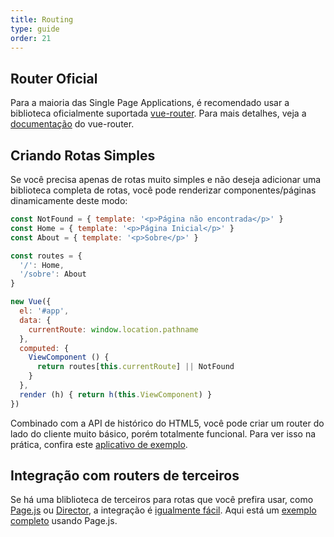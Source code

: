 ```yaml
---
title: Routing
type: guide
order: 21
---
```


## Router Oficial

Para a maioria das Single Page Applications, é recomendado usar a biblioteca oficialmente suportada [vue-router](https://github.com/vuejs/vue-router). Para mais detalhes, veja a [documentação](https://router.vuejs.org/) do vue-router.

## Criando Rotas Simples

Se você precisa apenas de rotas muito simples e não deseja adicionar uma biblioteca completa de rotas, você pode renderizar componentes/páginas dinamicamente deste modo:

``` js
const NotFound = { template: '<p>Página não encontrada</p>' }
const Home = { template: '<p>Página Inicial</p>' }
const About = { template: '<p>Sobre</p>' }

const routes = {
  '/': Home,
  '/sobre': About
}

new Vue({
  el: '#app',
  data: {
    currentRoute: window.location.pathname
  },
  computed: {
    ViewComponent () {
      return routes[this.currentRoute] || NotFound
    }
  },
  render (h) { return h(this.ViewComponent) }
})
```

Combinado com a API de histórico do HTML5, você pode criar um router do lado do cliente muito básico, porém totalmente funcional. Para ver isso na prática, confira este [aplicativo de exemplo](https://github.com/chrisvfritz/vue-2.0-simple-routing-example).

## Integração com routers de terceiros

Se há uma bliblioteca de terceiros para rotas que você prefira usar, como [Page.js](https://github.com/visionmedia/page.js) ou [Director](https://github.com/flatiron/director), a integração é [igualmente fácil](https://github.com/chrisvfritz/vue-2.0-simple-routing-example/compare/master...pagejs). Aqui está um [exemplo completo](https://github.com/chrisvfritz/vue-2.0-simple-routing-example/tree/pagejs) usando Page.js.
